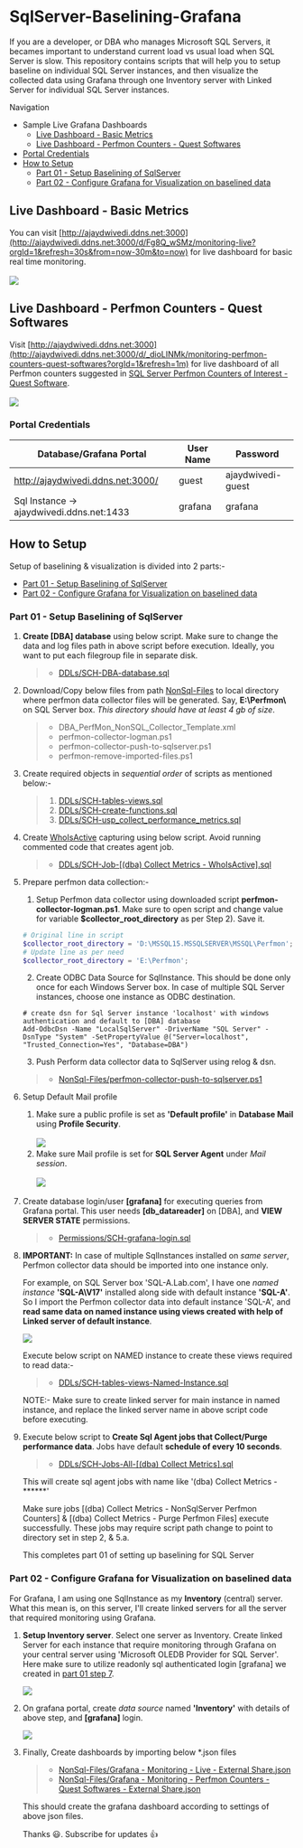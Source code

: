 # SqlServer-Baselining-Grafana
 
If you are a developer, or DBA who manages Microsoft SQL Servers, it becames important to understand current load vs usual load when SQL Server is slow. This repository contains scripts that will help you to setup baseline on individual SQL Server instances, and then visualize the collected data using Grafana through one Inventory server with Linked Server for individual SQL Server instances.

Navigation
 - Sample Live Grafana Dashboards
   - [Live Dashboard - Basic Metrics](#live-dashboard---basic-metrics)
   - [Live Dashboard - Perfmon Counters - Quest Softwares](#live-dashboard---perfmon-counters---quest-softwares)
 - [Portal Credentials](#portal-credentials)
 - [How to Setup](#how-to-setup)
   - [Part 01 - Setup Baselining of SqlServer](#part-01---setup-baselining-of-sqlserver)
   - [Part 02 - Configure Grafana for Visualization on baselined data](#part-02---configure-grafana-for-visualization-on-baselined-data)

## Live Dashboard - Basic Metrics
You can visit [http://ajaydwivedi.ddns.net:3000](http://ajaydwivedi.ddns.net:3000/d/Fg8Q_wSMz/monitoring-live?orgId=1&refresh=30s&from=now-30m&to=now) for live dashboard for basic real time monitoring.<br><br>
![](https://github.com/imajaydwivedi/Images/blob/master/SqlServer-Baselining-Grafana/SQLDBATools%20_%20Monitoring%20-%20Live.JPG) <br>

## Live Dashboard - Perfmon Counters - Quest Softwares
Visit [http://ajaydwivedi.ddns.net:3000](http://ajaydwivedi.ddns.net:3000/d/_dioLINMk/monitoring-perfmon-counters-quest-softwares?orgId=1&refresh=1m) for live dashboard of all Perfmon counters suggested in [SQL Server Perfmon Counters of Interest - Quest Software](https://drive.google.com/file/d/1LB7Joo6055T1FfPcholXByazOX55e5b8/view?usp=sharing).<br><br>
![](https://github.com/imajaydwivedi/Images/blob/master/SqlServer-Baselining-Grafana/SQLDBATools%20_%20Monitoring%20-%20Perfmon%20Counters%20-%20Quest%20Softwares.JPG) <br>

### Portal Credentials
Database/Grafana Portal | User Name | Password
------------ | --------- | ---------
http://ajaydwivedi.ddns.net:3000/ | guest | ajaydwivedi-guest
Sql Instance -> ajaydwivedi.ddns.net:1433 | grafana | grafana

## How to Setup
Setup of baselining & visualization is divided into 2 parts:-
- [Part 01 - Setup Baselining of SqlServer](#part-01---setup-baselining-of-sqlserver)
- [Part 02 - Configure Grafana for Visualization on baselined data](#part-02---configure-grafana-for-visualization-on-baselined-data)

### Part 01 - Setup Baselining of SqlServer
1. **Create \[DBA\] database** using below script. Make sure to change the data and log files path in above script before execution. Ideally, you want to put each filegroup file in separate disk.
	 > * [DDLs/SCH-DBA-database.sql](DDLs/SCH-DBA-database.sql)<br>

2. Download/Copy below files from path [NonSql-Files](NonSql-Files) to local directory where perfmon data collector files will be generated. Say, **E:\Perfmon\\** on SQL Server box. *This directory should have at least 4 gb of size*.<br>
   > * DBA_PerfMon_NonSQL_Collector_Template.xml
	 > * perfmon-collector-logman.ps1
	 > * perfmon-collector-push-to-sqlserver.ps1
	 > * perfmon-remove-imported-files.ps1

3. Create required objects in *sequential order* of scripts as mentioned below:-
	 > 1. [DDLs/SCH-tables-views.sql](DDLs/SCH-tables-views.sql)
	 > 2. [DDLs/SCH-create-functions.sql](DDLs/SCH-create-functions.sql)
	 > 3. [DDLs/SCH-usp_collect_performance_metrics.sql](DDLs/SCH-usp_collect_performance_metrics.sql)

4. Create [WhoIsActive](http://whoisactive.com/docs/) capturing using below script. Avoid running commented code that creates agent job.
	 > * [DDLs/SCH-Job-[(dba) Collect Metrics - WhoIsActive].sql](DDLs/SCH-Job-%5B(dba)%20Collect%20Metrics%20-%20WhoIsActive%5D.sql)

5. Prepare perfmon data collection:-<br>
	1. Setup Perfmon data collector using downloaded script **perfmon-collector-logman.ps1**. Make sure to open script and change value for variable **$collector_root_directory**  as per Step 2). Save it.
	```Powershell
	# Original line in script
	$collector_root_directory = 'D:\MSSQL15.MSSQLSERVER\MSSQL\Perfmon';
	# Update line as per need
	$collector_root_directory = 'E:\Perfmon';
	```
	2. Create ODBC Data Source for SqlInstance. This should be done only once for each Windows Server box. In case of multiple SQL Server instances, choose one instance as ODBC destination.
	```
	# create dsn for Sql Server instance 'localhost' with windows authentication and default to [DBA] database
	Add-OdbcDsn -Name "LocalSqlServer" -DriverName "SQL Server" -DsnType "System" -SetPropertyValue @("Server=localhost", "Trusted_Connection=Yes", "Database=DBA")
	```
	3. Push Perform data collector data to SqlServer using relog & dsn.
	> * [NonSql-Files/perfmon-collector-push-to-sqlserver.ps1](NonSql-Files/perfmon-collector-push-to-sqlserver.ps1)
	
6. Setup Default Mail profile
	1. Make sure a public profile is set as **'Default profile'** in **Database Mail** using **Profile Security**.<br><br>
	![](https://github.com/imajaydwivedi/Images/blob/master/SqlServer-Baselining-Grafana/Default-Public-Database-Mail-Profile.JPG) <br>
	2. Make sure Mail profile is set for **SQL Server Agent** under *Mail session*.<br><br>
	![](https://github.com/imajaydwivedi/Images/blob/master/SqlServer-Baselining-Grafana/SqlAgent-Default-Database-Mail-Profile.JPG) <br>
	
7. Create database login/user **[grafana]** for executing queries from Grafana portal. This user needs **[db_datareader]** on \[DBA\], and **VIEW SERVER STATE** permissions.
	> * [Permissions/SCH-grafana-login.sql](Permissions/SCH-grafana-login.sql)
	
8. **IMPORTANT:** In case of multiple SqlInstances installed on *same server*, Perfmon collector data should be imported into one instance only.<br>
	
	For example, on SQL Server box 'SQL-A.Lab.com', I have one *named instance* **'SQL-A\V17'** installed along side with default instance **'SQL-A'**. So I import the Perfmon collector data into default instance 'SQL-A', and **read same data on named instance using views created with help of Linked server of default instance**. 
	
	![](https://github.com/imajaydwivedi/Images/blob/master/SqlServer-Baselining-Grafana/Linked-Server-4-Default-Instance-on-Named-Instance.png) <br>
	
	Execute below script on NAMED instance to create these views required to read data:-
	> * [DDLs/SCH-tables-views-Named-Instance.sql](DDLs/SCH-tables-views-Named-Instance.sql)
	
	NOTE:- Make sure to create linked server for main instance in named instance, and replace the linked server name in above script code before executing.
	
9. Execute below script to **Create Sql Agent jobs that Collect/Purge performance data**. Jobs have default **schedule of every 10 seconds**.
	> * [DDLs/SCH-Jobs-All-[(dba) Collect Metrics].sql](DDLs/SCH-Jobs-All-%5B(dba)%20Collect%20Metrics%5D.sql)	
	
	This will create sql agent jobs with name like '(dba) Collect Metrics - ******'<br>
	
	Make sure jobs \[(dba) Collect Metrics - NonSqlServer Perfmon Counters] & \[(dba) Collect Metrics - Purge Perfmon Files] execute successfully. These jobs may require script path change to point to directory set in step 2, & 5.a.<br>
	
	This completes part 01 of setting up baselining for SQL Server

### Part 02 - Configure Grafana for Visualization on baselined data

For Grafana, I am using one SqlInstance as my **Inventory** (central) server. What this mean is, on this server, I'll create linked servers for all the server that required monitoring using Grafana.

1. **Setup Inventory server**. Select one server as Inventory. Create linked Server for each instance that require monitoring through Grafana on your central server using 'Microsoft OLEDB Provider for SQL Server'. Here make sure to utilize readonly sql authenticated login \[grafana\] we created in [part 01 step 7](#).

	![](https://github.com/imajaydwivedi/Images/blob/master/SqlServer-Baselining-Grafana/Inventory-Server-Linked-Servers.JPG) <br>
	
2. On grafana portal, create *data source* named **'Inventory'** with details of above step, and **\[grafana\]** login.

	![](https://github.com/imajaydwivedi/Images/blob/master/SqlServer-Baselining-Grafana/Grafana-Inventory-DataSource.JPG) <br>
	
3. Finally, Create dashboards by importing below *.json files

	> * [NonSql-Files/Grafana - Monitoring - Live - External Share.json](NonSql-Files/Grafana%20-%20Monitoring%20-%20Live%20-%20External%20Share.json)
	> * [NonSql-Files/Grafana - Monitoring - Perfmon Counters - Quest Softwares - External Share.json](NonSql-Files/Grafana%20-%20Monitoring%20-%20Perfmon%20Counters%20-%20Quest%20Softwares%20-%20External%20Share.json)
	
	This should create the grafana dashboard according to settings of above json files.
	
	Thanks :smiley:. Subscribe for updates :thumbsup:
